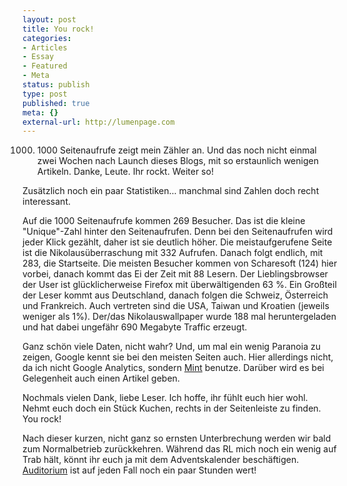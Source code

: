 ```yaml
---
layout: post
title: You rock!
categories:
- Articles
- Essay
- Featured
- Meta
status: publish
type: post
published: true
meta: {}
external-url: http://lumenpage.com
---
```

1000. 1000 Seitenaufrufe zeigt mein Zähler an. Und das noch nicht einmal zwei Wochen nach Launch dieses Blogs, mit so erstaunlich wenigen Artikeln. Danke, Leute. Ihr rockt. Weiter so!

Zusätzlich noch ein paar Statistiken... manchmal sind Zahlen doch recht interessant.
<!--more-->
Auf die 1000 Seitenaufrufe kommen 269 Besucher. Das ist die kleine "Unique"-Zahl hinter den Seitenaufrufen. Denn bei den Seitenaufrufen wird jeder Klick gezählt, daher ist sie deutlich höher.
Die meistaufgerufene Seite ist die Nikolausüberraschung mit 332 Aufrufen. Danach folgt endlich, mit 283, die Startseite.
Die meisten Besucher kommen von Scharesoft (124) hier vorbei, danach kommt das Ei der Zeit mit 88 Lesern.
Der Lieblingsbrowser der User ist glücklicherweise Firefox mit überwältigenden 63 %.
Ein Großteil der Leser kommt aus Deutschland, danach folgen die Schweiz, Österreich und Frankreich. Auch vertreten sind die USA, Taiwan und Kroatien (jeweils weniger als 1%).
Der/das Nikolauswallpaper wurde 188 mal heruntergeladen und hat dabei ungefähr 690 Megabyte Traffic erzeugt.

Ganz schön viele Daten, nicht wahr? Und, um mal ein wenig Paranoia zu zeigen, Google kennt sie bei den meisten Seiten auch. Hier allerdings nicht, da ich nicht Google Analytics, sondern <a href="http://haveamint.com">Mint</a> benutze. Darüber wird es bei Gelegenheit auch einen Artikel geben.

Nochmals vielen Dank, liebe Leser. Ich hoffe, ihr fühlt euch hier wohl. Nehmt euch doch ein Stück Kuchen, rechts in der Seitenleiste zu finden. You rock!

Nach dieser kurzen, nicht ganz so ernsten Unterbrechung werden wir bald zum Normalbetrieb zurückkehren. Während das RL mich noch ein wenig auf Trab hält, könnt ihr euch ja mit dem Adventskalender beschäftigen. <a href="http://playauditorium.com">Auditorium</a> ist auf jeden Fall noch ein paar Stunden wert!

